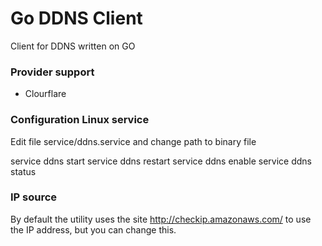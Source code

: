 # Go DDNS Client
Client for DDNS written on GO

### Provider support
- Clourflare

### Configuration Linux service
Edit file service/ddns.service and change path to binary file

service ddns start
service ddns restart
service ddns enable
service ddns status

### IP source
By default the utility uses the site http://checkip.amazonaws.com/ to use the IP address, but you can change this.